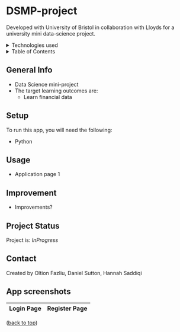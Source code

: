 # DSMP-project
Developed with University of Bristol in collaboration with Lloyds for a university mini data-science project.

<!-- TABLE OF CONTENTS -->
<details>
  <summary>Technologies used</summary>
  <ol>
    <li>Technology 1</li>
    <li>Technology 2</li>
    <li>Technology 3</li>
  </ol>
</details>

<!-- TABLE OF CONTENTS -->
<details>
  <summary>Table of Contents</summary>
  <ol>
    <li><a href="#general-info">General Info</a></li>
    <li><a href="#setup">Setup</a></li>
    <li><a href="#further-requirements">Further Requirements</a></li>
    <li><a href="#usage">Usage</a></li>
    <li><a href="#improvement">Room for Improvement</a></li>
    <li><a href="#project-status">Status</a></li>
    <li><a href="#contact">Contact</a></li>
    <li><a href="#app-screenshots">App Screenshots</a></li>

  </ol>
</details>

<!-- general-info -->
## General Info
- Data Science mini-project
- The target learning outcomes are:
    - Learn financial data

<!-- setup -->
## Setup
To run this app, you will need the following:
  - Python

<!-- usage -->
## Usage
- Application page 1

<!-- improvement -->
## Improvement
- Improvements?

<!-- project-status -->
## Project Status
Project is: _InProgress_

<!-- contact -->
## Contact
Created by Oltion Fazliu, Daniel Sutton, Hannah Saddiqi

<!-- app-screenshots -->
## App screenshots
Login Page | Register Page 
:-----------------------:|:-----------------------:

(<a href="#readme-top">back to top</a>)</p>



<!-- MARKDOWN LINKS & IMAGES -->

